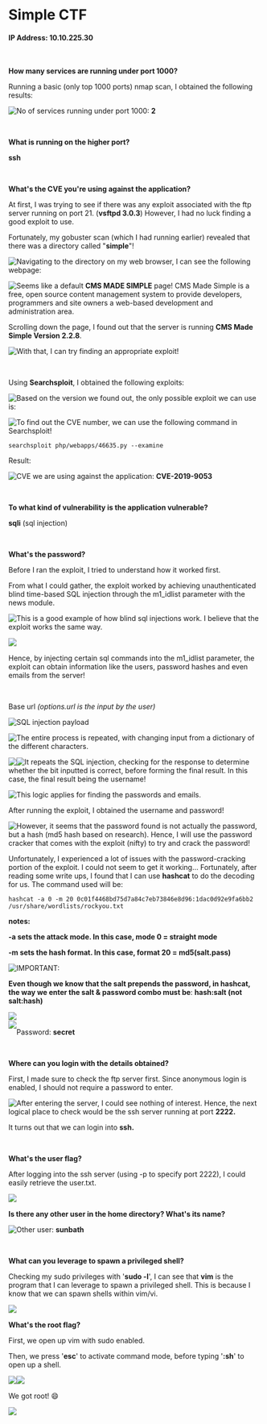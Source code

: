 # Simple CTF

#### IP Address: 10.10.225.30

<br>

**How many services are running under port 1000?**

Running a basic (only top 1000 ports) nmap scan, I obtained the following results:

<img style="float: left;" src="screenshots/screenshot1.png">

No of services running under port 1000: **2**

<br>

**What is running on the higher port?**

**ssh**

<br>

**What's the CVE you're using against the application?** 

At first, I was trying to see if there was any exploit associated with the ftp server running on port 21. (**vsftpd 3.0.3**) However, I had no luck finding a good exploit to use.

Fortunately, my gobuster scan (which I had running earlier) revealed that there was a directory called "**simple**"!

<img style="float: left;" src="screenshots/screenshot2.png">

Navigating to the directory on my web browser, I can see the following webpage:

<img style="float: left;" src="screenshots/screenshot3.png">

Seems like a default **CMS MADE SIMPLE** page! CMS Made Simple is a free, open source content management system to provide developers, programmers and site owners a web-based development and administration area.

Scrolling down the page, I found out that the server is running **CMS Made Simple Version 2.2.8**.

<img style="float: left;" src="screenshots/screenshot4.png">

With that, I can try finding an appropriate exploit!

<br>

Using **Searchsploit**, I obtained the following exploits:

<img style="float: left;" src="screenshots/screenshot5.png">

Based on the version we found out, the only possible exploit we can use is:

<img style="float: left;" src="screenshots/screenshot6.png">

To find out the CVE number, we can use the following command in Searchsploit!

```
searchsploit php/webapps/46635.py --examine
```

Result:

<img style="float: left;" src="screenshots/screenshot7.png">

CVE we are using against the application: **CVE-2019-9053**

<br>

**To what kind of vulnerability is the application vulnerable?**

**sqli** (sql injection)

<br>

**What's the password?**

Before I ran the exploit, I tried to understand how it worked first. 

From what I could gather, the exploit worked by achieving unauthenticated blind time-based SQL injection through the m1_idlist parameter with the news module.

<img style="float: left;" src="screenshots/screenshot8.png">

This is a good example of how blind sql injections work. I believe that the exploit works the same way.

<img style="float: left;" src="screenshots/screenshot9.png">

<br>

Hence, by injecting certain sql commands into the m1_idlist parameter, the exploit can obtain information like the users, password hashes and even emails from the server!

<br>

Base url *(options.url is the input by the user)*

<img style="float: left;" src="screenshots/screenshot10.png">

SQL injection payload

<img style="float: left;" src="screenshots/screenshot11.png">

The entire process is repeated, with changing input from a dictionary of the different characters.

<img style="float: left;" src="screenshots/screenshot12.png">

<img style="float: left;" src="screenshots/screenshot13.png">

It repeats the SQL injection, checking for the response to determine whether the bit inputted is correct, before forming the final result. In this case, the final result being the username!

<img style="float: left;" src="screenshots/screenshot14.png">

This logic applies for finding the passwords and emails.

After running the exploit, I obtained the username and password!

<img style="float: left;" src="screenshots/screenshot15.png">

However, it seems that the password found is not actually the password, but a hash (md5 hash based on research). Hence, I will use the password cracker that comes with the exploit (nifty) to try and crack the password!

Unfortunately, I experienced a lot of issues with the password-cracking portion of the exploit. I could not seem to get it working… Fortunately, after reading some write ups, I found that I can use **hashcat** to do the decoding for us. The command used will be:

```
hashcat -a 0 -m 20 0c01f4468bd75d7a84c7eb73846e8d96:1dac0d92e9fa6bb2 /usr/share/wordlists/rockyou.txt
```

**notes:**

**-a sets the attack mode. In this case, mode 0 = straight mode**

**-m sets the hash format. In this case, format 20 = md5(salt.pass)**

<img style="float: left;" src="screenshots/screenshot16.png">

IMPORTANT:

**Even though we know that the salt prepends the password, in hashcat, the way we enter the salt & password combo must be**: **hash:salt  (not salt:hash)**

<img style="float: left;" src="screenshots/screenshot17.png">

<br><img style="float: left;" src="screenshots/screenshot18.png">







Password: **secret**

<br>

**Where can you login with the details obtained?**

First, I made sure to check the ftp server first. Since anonymous login is enabled, I should not require a password to enter.

<img style="float: left;" src="screenshots/screenshot19.png">

After entering the server, I could see nothing of interest. Hence, the next logical place to check would be the ssh server running at port **2222.**

It turns out that we can login into **ssh.**

<br>

**What's the user flag?**

After logging into the ssh server (using -p to specify port 2222), I could easily retrieve the user.txt.

<img style="float: left;" src="screenshots/screenshot20.png">

<br>

**Is there any other user in the home directory? What's its name?**

<img style="float: left;" src="screenshots/screenshot21.png">

Other user: **sunbath**

<br>

**What can you leverage to spawn a privileged shell?**

Checking my sudo privileges with '**sudo -l**', I can see that **vim** is the program that I can leverage to spawn a privileged shell. This is because I know that we can spawn shells within vim/vi.

<img style="float: left;" src="screenshots/screenshot22.png">

<br>

**What's the root flag?**

First, we open up vim with sudo enabled.

Then, we press '**esc**' to activate command mode, before typing '**:sh**' to open up a shell.

<img style="float: left;" src="screenshots/screenshot23.png">

<img style="float: left;" src="screenshots/screenshot24.png">

<br>

We got root! :smile:

<img style="float: left;" src="screenshots/screenshot25.png">

